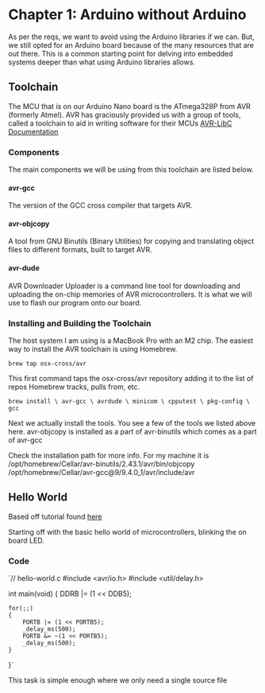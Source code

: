 # Chapter 1: Arduino without Arduino

As per the reqs, we want to avoid using the Arduino libraries if we can. But, we still opted for an Arduino board because of the many resources that are out there. This is a common starting point for delving into embedded systems deeper than what using Arduino libraries allows.

## Toolchain
The MCU that is on our Arduino Nano board is the ATmega328P from AVR (formerly Atmel). AVR has graciously provided us with a group of tools, called a toolchain to aid in writing software for their MCUs
[AVR-LibC Documentation](https://avrdudes.github.io/avr-libc/avr-libc-user-manual/index.html)

### Components
The main components we will be using from this toolchain are listed below.

#### avr-gcc
The version of the GCC cross compiler that targets AVR.

#### avr-objcopy
A tool from GNU Binutils (Binary Utilities) for copying and translating object files to different formats, built to target AVR.

#### avr-dude
AVR Downloader Uploader is a command line tool for downloading and uploading the on-chip memories of AVR microcontrollers. It is what we will use to flash our program onto our board.

### Installing and Building the Toolchain

The host system I am using is a MacBook Pro with an M2 chip. The easiest way to install the AVR toolchain is using Homebrew.

`brew tap osx-cross/avr`

This first command taps the osx-cross/avr repository adding it to the list of repos Homebrew tracks, pulls from, etc.

`brew install \
    avr-gcc \
    avrdude \
    minicom \
    cpputest \
    pkg-config \
    gcc`

Next we actually install the tools. You see a few of the tools we listed above here. avr-objcopy is installed as a part of avr-binutils which comes as a part of avr-gcc

Check the installation path for more info. For my machine it is 
/opt/homebrew/Cellar/avr-binutils/2.43.1/avr/bin/objcopy
/opt/homebrew/Cellar/avr-gcc@9/9.4.0_1/avr/include/avr

## Hello World

Based off tutorial found [here](https://github.com/rubberduck203/embedded-101)

Starting off with the basic hello world of microcontrollers, blinking the on board LED.

### Code
`// hello-world.c
#include <avr/io.h>
#include <util/delay.h>

int main(void)
{
    DDRB |= (1 << DDB5);

    for(;;)
    {
        PORTB |= (1 << PORTB5);
        _delay_ms(500);
        PORTB &= ~(1 << PORTB5);
        _delay_ms(500);
    }
}`

This task is simple enough where we only need a single source file

